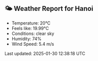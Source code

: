 <!-- WEATHER-START -->
## 🌤 Weather Report for Hanoi

- Temperature: 20°C
- Feels like: 19.99°C
- Conditions: clear sky
- Humidity: 74%
- Wind Speed: 5.4 m/s

Last updated: 2025-01-30 12:38:18 UTC
<!-- WEATHER-END -->
